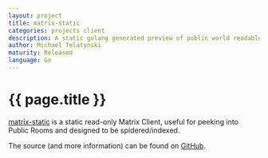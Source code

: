 ```yaml
---
layout: project
title: matrix-static
categories: projects client
description: A static golang generated preview of public world readable Matrix rooms
author: Michael Telatynski
maturity: Released
language: Go
---
```


# {{ page.title }}
[matrix-static](https://view.matrix.org) is a static read-only Matrix Client, useful for peeking into Public Rooms and designed to be spidered/indexed.

The source (and more information) can be found on [GitHub](https://github.com/t3chguy/matrix-static).
